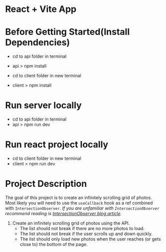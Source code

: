 # React + Vite App

# Before Getting Started(Install Dependencies)

- cd to api folder in terminal
- api > npm install

- cd to client folder in new terminal
- client > npm install

# Run server locally

- cd to api folder in terminal
- api > npm run dev

# Run react project locally

- cd to client folder in new terminal
- client > npm run dev

# Project Description

The goal of this project is to create an infinitely scrolling grid of photos. Most likely you will need to use the `useCallback` hook as a ref combined with `IntersectionObserver`. _If you are unfamiliar with `IntersectionObserver` recommend reading is [IntersectionObserver blog article](https://blog.webdevsimplified.com/2022-01/intersection-observer)._

1. Create an infinitely scrolling grid of photos using the API.
   - The list should not break if there are no more photos to load.
   - The list should not break if the user scrolls up and down quickly.
   - The list should only load new photos when the user reaches (or gets close to) the bottom of the page.

